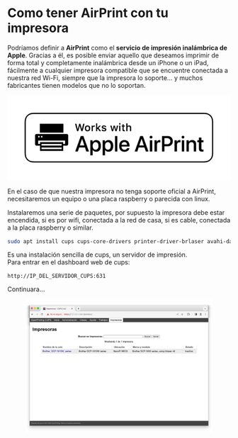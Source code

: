 # Como tener AirPrint con tu impresora

Podríamos definir a **AirPrint** como el **servicio de impresión inalámbrica de Apple**. Gracias a él, es posible enviar aquello que deseamos imprimir de forma total y completamente inalámbrica desde un iPhone o un iPad, fácilmente a cualquier impresora compatible que se encuentre conectada a nuestra red Wi-Fi, siempre que la impresora lo soporte... y muchos fabricantes tienen modelos que no lo soportan.

![](<../.gitbook/assets/image (1) (1) (1) (1) (1) (1) (1) (1) (1).png>)

En el caso de que nuestra impresora no tenga soporte oficial a AirPrint, necesitaremos un equipo o una placa raspberry o parecida con linux.

Instalaremos una serie de paquetes, por supuesto la impresora debe estar encendida, si es por wifi, conectada a la red de casa, si es cable, conectada a la placa raspberry o similar.

```sh
sudo apt install cups cups-core-drivers printer-driver-brlaser avahi-daemon libcups2-dev python3-dev python3-cups libxml-dev -y
```

Es una instalación sencilla de cups, un servidor de impresión.\
Para entrar en el dashboard web de cups:

```
http://IP_DEL_SERVIDOR_CUPS:631
```

Continuara...

<figure><img src="../.gitbook/assets/image (9).png" alt=""><figcaption></figcaption></figure>
